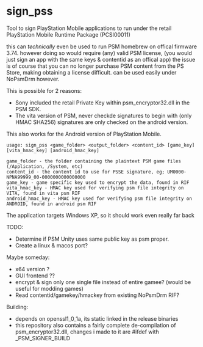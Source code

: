 # sign_pss

Tool to sign PlayStation Mobile applications to run under the retail PlayStation Mobile Runtime Package (PCSI00011) 

this can *technically* even be used to run PSM homebrew on offical firmware 3.74. 
however doing so would require (any) valid PSM license, (you would just sign an app with the same keys & contentid as an offical app)
the issue is of course that you can no longer purchase PSM content from the PS Store, making obtaining a license difficult.
can be used easily under NoPsmDrm however.

This is possible for 2 reasons:
- Sony included the retail Private Key within psm_encryptor32.dll in the PSM SDK.
- The vita version of PSM, never checkde signatures to begin with (only HMAC SHA256) signatures are only checked on the android version.


This also works for the Android version of PlayStation Mobile.


```
usage: sign_pss <game_folder> <output_folder> <content_id> [game_key] [vita_hmac_key] [android_hmac_key]

game_folder - the folder containing the plaintext PSM game files (/Application, /System, etc)
content_id - the content id to use for PSSE signature, eg; UM0000-NPNA99999_00-0000000000000000
game_key - game specific key used to encrypt the data, found in RIF
vita_hmac_key - HMAC key used for verifying psm file integrity on VITA, found in vita psm RIF
android_hmac_key - HMAC key used for verifying psm file integrity on ANDROID, found in android psm RIF

```

The application targets Windows XP, so it should work even really far back

TODO: 
- Determine if PSM Unity uses same public key as psm proper.
- Create a linux & macos port?

Maybe someday: 
- x64 version ?
- GUI frontend ??
- encrypt & sign only one single file instead of entire gamee? (would be useful for modding games)
- Read contentid/gamekey/hmackey from existing NoPsmDrm RIF?

Building: 
- depends on openssl1_0_1a, its static linked in the release binaries
- this repository also contains a fairly complete de-compilation of psm_encryptor32.dll,
changes i made to it are #ifdef with _PSM_SIGNER_BUILD 

